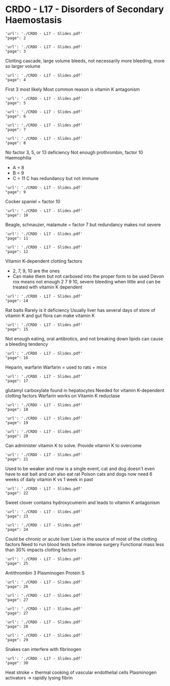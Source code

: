 # CRDO - L17 - Disorders of Secondary Haemostasis

```pdf
'url': './CRDO - L17 - Slides.pdf'
"page": 2
```

```pdf
'url': './CRDO - L17 - Slides.pdf'
"page": 3
```
Clotting cascade, large volume bleeds, not necessarily more bleeding, more so larger volume

```pdf
'url': './CRDO - L17 - Slides.pdf'
"page": 4
```
First 3 most likely
Most common reason is vitamin K antagonism

```pdf
'url': './CRDO - L17 - Slides.pdf'
"page": 5
```

```pdf
'url': './CRDO - L17 - Slides.pdf'
"page": 6
```

```pdf
'url': './CRDO - L17 - Slides.pdf'
"page": 7
```

```pdf
'url': './CRDO - L17 - Slides.pdf'
"page": 8
```
No factor 3, 5, or 13 deficiency
Not enough prothrombin, factor 10
Haemophilia 
- A = 8
- B = 9 
- C = 11
C has redundancy but not immune

```pdf
'url': './CRDO - L17 - Slides.pdf'
"page": 9
```
Cocker spaniel = factor 10

```pdf
'url': './CRDO - L17 - Slides.pdf'
"page": 10
```
Beagle, schnauzer, malamute = factor 7 but redundancy makes not severe

```pdf
'url': './CRDO - L17 - Slides.pdf'
"page": 11
```

```pdf
'url': './CRDO - L17 - Slides.pdf'
"page": 12
```
Vitamin K-dependent clotting factors
- 2, 7, 9, 10 are the ones
- Can make them but not carboxed into the proper form to be used
Devon rox means not enough 2 7 9 10, severe bleeding when little and can be treated with vitamin K dependent

```pdf
'url': './CRDO - L17 - Slides.pdf'
"page": 14
```
Rat baits
Rarely is it deficiency
Usually liver has several days of store of vitamin K and gut flora can make vitamin K

```pdf
'url': './CRDO - L17 - Slides.pdf'
"page": 15
```
Not enough eating, oral antibiotics, and not breaking down lipids can cause a bleeding tendency

```pdf
'url': './CRDO - L17 - Slides.pdf'
"page": 16
```
Heparin, warfarin
Warfarin = used to rats + mice

```pdf
'url': './CRDO - L17 - Slides.pdf'
"page": 17
```
glutamyl carboxylate found in hepatocytes
Needed for vitamin K-dependent clotting factors
Warfarin works on Vitamin K reductase


```pdf
'url': './CRDO - L17 - Slides.pdf'
"page": 18
```

```pdf
'url': './CRDO - L17 - Slides.pdf'
"page": 19
```

```pdf
'url': './CRDO - L17 - Slides.pdf'
"page": 20
```
Can administer vitamin K to solve. Provide vitamin K to overcome

```pdf
'url': './CRDO - L17 - Slides.pdf'
"page": 21
```
Used to be weaker and now is a single event, cat and dog doesn't even have to eat bait and can also eat rat
Poison cats and dogs now need 6 weeks of daily vitamin K vs 1 week in past

```pdf
'url': './CRDO - L17 - Slides.pdf'
"page": 22
```
Sweet clover contains hydroxycumerin and leads to vitamin K antagonism

```pdf
'url': './CRDO - L17 - Slides.pdf'
"page": 23
```

```pdf
'url': './CRDO - L17 - Slides.pdf'
"page": 24
```
Could be chronic or acute liver
Liver is the source of most of the clotting factors
Need to run blood tests before intense surgery
Functional mass less than 30% impacts clotting factors

```pdf
'url': './CRDO - L17 - Slides.pdf'
"page": 25
```
Antithrombin 3
Plasminogen
Protein S

```pdf
'url': './CRDO - L17 - Slides.pdf'
"page": 26
```

```pdf
'url': './CRDO - L17 - Slides.pdf'
"page": 27
```

```pdf
'url': './CRDO - L17 - Slides.pdf'
"page": 27
```

```pdf
'url': './CRDO - L17 - Slides.pdf'
"page": 28
```

```pdf
'url': './CRDO - L17 - Slides.pdf'
"page": 29
```
Snakes can interfere with fibrinogen

```pdf
'url': './CRDO - L17 - Slides.pdf'
"page": 30
```
Heat stroke = thermal cooking of vascular endothelial cells
Plasminogen activators -> rapidly lysing fibrin